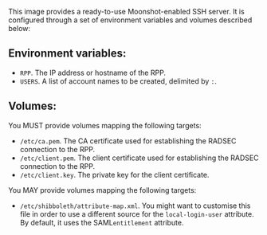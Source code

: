 This image provides a ready-to-use Moonshot-enabled SSH server. It is configured through a set of environment variables and volumes described below:

## Environment variables:
* `RPP`. The IP address or hostname of the RPP.
* `USERS`. A list of account names to be created, delimited by `:`.

## Volumes:
You MUST provide volumes mapping the following targets:
* `/etc/ca.pem`. The CA certificate used for establishing the RADSEC connection to the RPP.
* `/etc/client.pem`. The client certificate used for establishing the RADSEC connection to the RPP.
* `/etc/client.key`. The private key for the client certificate.

You MAY provide volumes mapping the following targets:
* `/etc/shibboleth/attribute-map.xml`. You might want to customise this file in order to use a different source for the `local-login-user` attribute. By default, it uses the SAML`entitlement` attribute.
